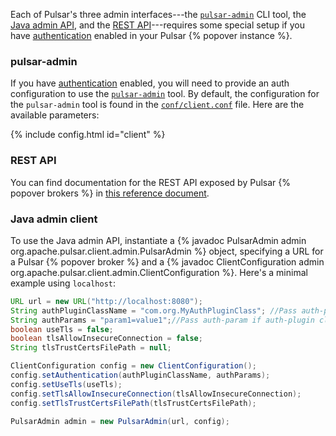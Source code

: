 Each of Pulsar's three admin interfaces---the [`pulsar-admin`](../../reference/CliTools#pulsar-admin) CLI tool, the [Java admin API](/api/admin), and the [REST API](../../reference/RestApi)---requires some special setup if you have [authentication](../../admin/Authz#authentication-providers) enabled in your Pulsar {% popover instance %}.

### pulsar-admin

If you have [authentication](../../admin/Authz#authentication-providers) enabled, you will need to provide an auth configuration to use the [`pulsar-admin`](../../reference/CliTools#pulsar-admin) tool. By default, the configuration for the `pulsar-admin` tool is found in the [`conf/client.conf`](../../reference/Configuration#client) file. Here are the available parameters:

{% include config.html id="client" %}

### REST API

You can find documentation for the REST API exposed by Pulsar {% popover brokers %} in [this reference document](../../reference/RestApi).

### Java admin client

To use the Java admin API, instantiate a {% javadoc PulsarAdmin admin org.apache.pulsar.client.admin.PulsarAdmin %} object, specifying a URL for a Pulsar {% popover broker %} and a {% javadoc ClientConfiguration admin org.apache.pulsar.client.admin.ClientConfiguration %}. Here's a minimal example using `localhost`:

```java
URL url = new URL("http://localhost:8080");
String authPluginClassName = "com.org.MyAuthPluginClass"; //Pass auth-plugin class fully-qualified name if Pulsar-security enabled
String authParams = "param1=value1";//Pass auth-param if auth-plugin class requires it
boolean useTls = false;
boolean tlsAllowInsecureConnection = false;
String tlsTrustCertsFilePath = null;

ClientConfiguration config = new ClientConfiguration();
config.setAuthentication(authPluginClassName, authParams);
config.setUseTls(useTls);
config.setTlsAllowInsecureConnection(tlsAllowInsecureConnection);
config.setTlsTrustCertsFilePath(tlsTrustCertsFilePath);

PulsarAdmin admin = new PulsarAdmin(url, config);
```
